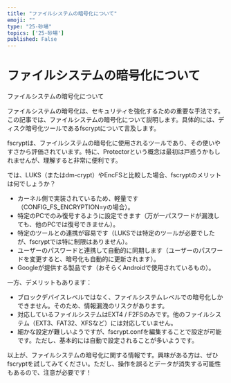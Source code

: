 ```yaml
---
title: "ファイルシステムの暗号化について"
emoji: ""
type: "25-砂場"
topics: ['25-砂場']
published: False
---
```


# ファイルシステムの暗号化について

ファイルシステムの暗号化について

ファイルシステムの暗号化は、セキュリティを強化するための重要な手法です。この記事では、ファイルシステムの暗号化について説明します。具体的には、ディスク暗号化ツールであるfscryptについて言及します。

fscryptは、ファイルシステムの暗号化に使用されるツールであり、その使いやすさから評価されています。特に、Protectorという概念は最初は戸惑うかもしれませんが、理解すると非常に便利です。

では、LUKS（またはdm-crypt）やEncFSと比較した場合、fscryptのメリットは何でしょうか？

- カーネル側で実装されているため、軽量です（CONFIG_FS_ENCRYPTION=yの場合）。
- 特定のPCでのみ復号するように設定できます（万が一パスワードが漏洩しても、他のPCでは復号できません）。
- 特定のツールとの連携が容易です（LUKSでは特定のツールが必要でしたが、fscryptでは特に制限はありません）。
- ユーザーのパスワードと連携して自動的に同期します（ユーザーのパスワードを変更すると、暗号化も自動的に更新されます）。
- Googleが提供する製品です（おそらくAndroidで使用されているもの）。

一方、デメリットもあります：

- ブロックデバイスレベルではなく、ファイルシステムレベルでの暗号化しかできません。そのため、情報漏洩のリスクがあります。
- 対応しているファイルシステムはEXT4 / F2FSのみです。他のファイルシステム（EXT3、FAT32、XFSなど）には対応していません。
- 細かな設定が難しいようですが、fscrypt.confを編集することで設定が可能です。ただし、基本的には自動で設定されることが多いようです。

以上が、ファイルシステムの暗号化に関する情報です。興味がある方は、ぜひfscryptを試してみてください。ただし、操作を誤るとデータが消失する可能性もあるので、注意が必要です！
